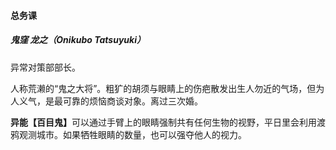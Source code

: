 <h4>总务课</h4>

##### 鬼窪 龙之（Onikubo Tatsuyuki）
异常对策部部长。

人称荒濑的“鬼之大将”。粗犷的胡须与眼睛上的伤疤散发出生人勿近的气场，但为人义气，是最可靠的烦恼商谈对象。离过三次婚。

<b>异能【百目鬼】</b>可以通过手臂上的眼睛强制共有任何生物的视野，平日里会利用渡鸦观测城市。如果牺牲眼睛的数量，也可以强夺他人的视力。
